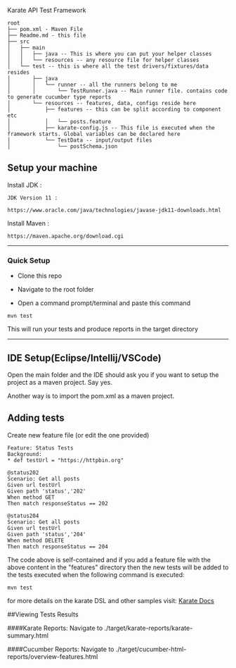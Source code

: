Karate API Test Framework
```
root
├── pom.xml - Maven File
├── Readme.md - this file
├── src
│   ├── main
│   │   ├── java -- This is where you can put your helper classes
│   │   └── resources -- any resource file for helper classes
│   └── test -- this is where all the test drivers/fixtures/data resides
│       ├── java 
│       │   └── runner -- all the runners belong to me
│       │       └── TestRunner.java -- Main runner file. contains code to generate cucumber type reports 
│       └── resources -- features, data, configs reside here 
│           ├── features -- this can be split according to component etc
│           │   └── posts.feature
│           ├── karate-config.js -- This file is executed when the framework starts. Global variables can be declared here
│           └── TestData -- input/output files
│               └── postSchema.json
```

## Setup your machine

Install JDK : 

    JDK Version 11 :
    
    https://www.oracle.com/java/technologies/javase-jdk11-downloads.html

Install Maven : 

    https://maven.apache.org/download.cgi
---
### Quick Setup

* Clone this repo

* Navigate to the root folder

* Open a command prompt/terminal and paste this command

~~~
mvn test
~~~

This will run your tests and produce reports in the target directory

---

## IDE Setup(Eclipse/Intellij/VSCode)

Open the main folder and the IDE should ask you if you want to setup the project as a maven project. Say yes.

Another way is to import the pom.xml as a maven project.


## Adding tests

Create new feature file (or edit the one provided)

~~~
Feature: Status Tests
Background:
* def testUrl = "https://httpbin.org"

@status202
Scenario: Get all posts
Given url testUrl
Given path 'status','202'
When method GET
Then match responseStatus == 202

@status204
Scenario: Get all posts
Given url testUrl
Given path 'status','204'
When method DELETE
Then match responseStatus == 204
~~~

The code above is self-contained and if you add a feature file with the above content in the "features" directory then
the new tests will be added to the tests executed when the following command is executed:

~~~
mvn test
~~~

for more details on the karate DSL and other samples visit: [Karate Docs](https://github.com/intuit/karate#index)

##Viewing Tests Results

####Karate Reports:
Navigate to ./target/karate-reports/karate-summary.html

####Cucumber Reports:
Navigate to ./target/cucumber-html-reports/overview-features.html
